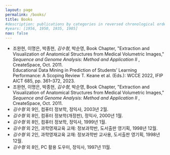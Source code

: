 ```yaml
---
layout: page
permalink: /books/
title: Books
#description: publications by categories in reversed chronological order. generated by jekyll-scholar.
#years: [1956, 1950, 1935, 1905]
nav: false
---
```


<ul class=space_list_kr>

<li>   조완현, 이명은, 박종현, <i>김수형</i>, 박순영, Book Chapter, "Extraction and Visualization of Anatomical Structures from Medical Volumetric Images," <i>Sequence and Genome Analysis: Method and Application II </i>, CreateSpace, Oct. 2011. </li>
Educational Data Mining in Prediction of Students’ Learning Performance: A Scoping Review
T. Keane et al. (Eds.): WCCE 2022, IFIP AICT 685, pp. 361–372, 2023.


<li>   조완현, 이명은, 박종현, <i>김수형</i>, 박순영, Book Chapter, "Extraction and Visualization of Anatomical Structures from Medical Volumetric Images," <i>Sequence and Genome Analysis: Method and Application II </i>, CreateSpace, Oct. 2011. </li>
<li>   <i>김수형</i> 외 9인, 컴퓨터 정보학, 정익사, 2003년 2월. </li>
<li>   <i>김수형</i> 외 8인, 컴퓨터 정보학(개정판), 정익사, 2000년 1월. </li>
<li>   <i>김수형</i> 외 8인, 컴퓨터 정보학, 정익사, 1999년 1월. </li>
<li>   <i>김수형</i> 외 2인, 과학영재교육 교재: 정보과학반, 도서출판 영기획, 1998년 12월. </li>
<li>   <i>김수형</i> 외 2인, 과학영재교육 교재: 정보과학반 교사용, 도서출판 영기획, 1998년 12월. </li>
<li>   <i>김수형</i> 외 8인, PC 활용 도우미, 정익사, 1997년 11월. </li>
<!--stackedit_data:
eyJoaXN0b3J5IjpbLTI1NTA2MjI0MCwtNTkxODMxNDY4XX0=
-->
